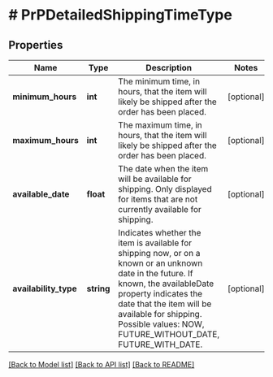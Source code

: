# # PrPDetailedShippingTimeType

## Properties

Name | Type | Description | Notes
------------ | ------------- | ------------- | -------------
**minimum_hours** | **int** | The minimum time, in hours, that the item will likely be shipped after the order has been placed. | [optional]
**maximum_hours** | **int** | The maximum time, in hours, that the item will likely be shipped after the order has been placed. | [optional]
**available_date** | **float** | The date when the item will be available for shipping. Only displayed for items that are not currently available for shipping. | [optional]
**availability_type** | **string** | Indicates whether the item is available for shipping now, or on a known or an unknown date in the future. If known, the availableDate property indicates the date that the item will be available for shipping. Possible values: NOW, FUTURE_WITHOUT_DATE, FUTURE_WITH_DATE. | [optional]

[[Back to Model list]](../../README.md#models) [[Back to API list]](../../README.md#endpoints) [[Back to README]](../../README.md)
